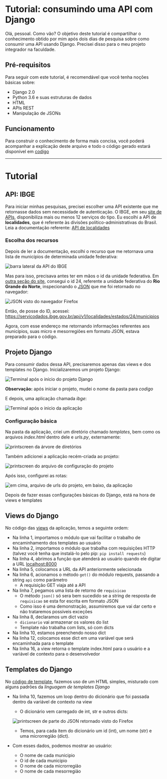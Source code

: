 # Tutorial: consumindo uma API com Django

Olá, pessoal. Como vão? O objetivo deste tutorial é compartilhar o conhecimento obtido por mim após dois dias de pesquisa sobre como consumir uma API usando Django. Precisei disso para o meu projeto integrador na faculdade.

## Pré-requisitos

Para seguir com este tutorial, é recomendável que você tenha noções básicas sobre:
- Django 2.0
- Python 3.6 e suas estruturas de dados
- HTML
- APIs REST
- Manipulação de JSONs

## Funcionamento
Para construir o conhecimento de forma mais concisa, você poderá acompanhar a explicação deste arquivo e todo o código gerado estará disponível em [codigo](/codigo)

---

# Tutorial

## API: IBGE
Para iniciar minhas pesquisas, precisei escolher uma API existente que me retornasse dados sem necessidade de autenticação. O IBGE, em seu [site de APIs](https://servicodados.ibge.gov.br/api/docs), disponibiliza mais ou menos 12 serviços do tipo. Eu escolhi a API de **localidades**, que é referente às divisões político-administrativas do Brasil. Leia a documentação referente: [API de localidades](https://servicodados.ibge.gov.br/api/docs/localidades?versao=1)

### Escolha dos recursos
Depois de ler a documentação, escolhi o recurso que me retornava uma lista de municípios de determinada unidade federativa:

![barra lateral da API do IBGE](/image.png)

Mas para isso, precisava antes ter em mãos o id da unidade federativa. Em [outra seção do site](https://servicodados.ibge.gov.br/api/docs/localidades?versao=1#api-UFs-estadosGet), consegui o id 24, referente a unidade federativa do **Rio Grande do Norte**, inspecionando o [JSON](https://servicodados.ibge.gov.br/api/v1/localidades/estados/) que me foi retornado no navegador:

![JSON visto do navegador Firefox](/image2.png)

Então, de posse do ID, acessei: https://servicodados.ibge.gov.br/api/v1/localidades/estados/24/municipios

Agora, com esse endereço me retornando informações referentes aos municípios, suas micro e mesorregiões em formato JSON, estava preparado para o código.

## Projeto Django
Para consumir dados dessa API, precisaremos apenas das views e dos templates no Django. Inicializaremos um projeto Django:

![Terminal após o início do projeto Django](/image3.png)

**Observação:** após iniciar o projeto, mudei o nome da pasta para _codigo_

E depois, uma aplicação chamada _ibge_:

![Terminal após o inicio da aplicação](/image4.png)

### Configuração básica
Na pasta da aplicação, criei um diretório chamado _templates_, bem como os arquivos _index.html_ dentro dele e _urls.py_, externamente:

![printscreen da árvore de diretórios](/image6.png)

Também adicionei a aplicação recém-criada ao projeto:

![printscreen do arquivo de configuração do projeto](/image5.png)

Após isso, configurei as rotas:

![em cima, arquivo de urls do projeto, em baixo, da aplicação](/image7.png)

Depois de fazer essas configurações básicas do Django, está na hora de views e templates

## Views do Django
No código das [views](/codigo/ibge/views.py) da aplicação, temos a seguinte ordem:
- Na linha 1, importamos o módulo que vai facilitar o trabalho de encaminhamento dos templates ao usuário
- Na linha 2, importamos o módulo que trabalha com requisições HTTP (talvez você tenha que instalá-lo pelo pip: `pip install requests`)
- Na linha 4, abrimos a função que atenderá ao usuário quando ele digitar a URL [localhost:8000](localhost:8000)
- Na linha 5, colocamos a URL da API anteriormente selecionada
- Na linha 6, acionamos o método `get()` do módulo requests, passando a string `api` como parâmetro
  - A requisição GET viaja até a API
- Na linha 7, pegamos uma lista de retorno de `requisicao`
  - O método `json()` só sera bem sucedido se a string de resposta de `requisicao` se esta for escrita em formato JSON
  - Como isso é uma demonstração, assumiremos que vai dar certo e não trataremos possíveis exceções
- Na linha 8, declaramos um dict vazio
  - `dicionario` vai armazenar os valores do list
  - Template não trabalha com lists, só com dicts
- Na linha 10, estamos preenchendo nosso dict
- Na linha 12, colocamos esse dict em uma variável que será encaminhada para o template
- Na linha 16, a view retorna o template index.html para o usuário e a variável de contexto para o desenvolvedor

## Templates do Django
No [código de template](/codigo/ibge/templates/index.html), fazemos uso de um HTML simples, misturado com alguns padrões da _linguagem de templates Django_
- Na linha 10, fazemos um loop dentro do dicionário que foi passada dentro da variável de contexto na view
  - O dicionário vem carregado de int, str e outros dicts:

  ![printscreen de parte do JSON retornado visto do Firefox](/image8.png)

  - Temos, para cada item do dicionário um id (int), um nome (str) e uma microrregião (dict).
- Com esses dados, podemos mostrar ao usuário:
  - O nome de cada municipio
  - O id de cada municipio
  - O nome de cada microrregião
  - O nome de cada mesorregião
